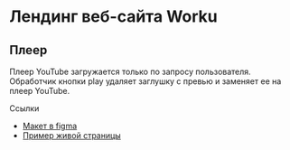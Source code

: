 # Лендинг веб-сайта Worku

## Плеер
Плеер YouTube загружается только по запросу пользователя. Обработчик кнопки play удаляет заглушку с превью и заменяет ее на плеер YouTube. 

Ссылки
- [Макет в figma](https://www.figma.com/community/file/1119570033612610010)
- [Пример живой страницы](https://dimoncss.ru/myworks/worku/)